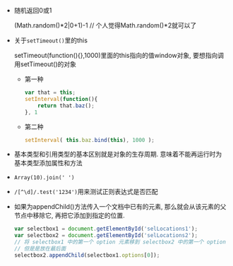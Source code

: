 - 随机返回0或1

  	(Math.random()*2|0+1)-1
  	// 个人觉得Math.random()*2就可以了


- 关于`setTimeout()`里的this

  setTimeout(function(){},1000)里面的this指向的值window对象, 要想指向调用setTimeout()的对象

  - 第一种

    ```javascript
    var that = this;
    setInterval(function(){
        return that.baz();
    }, 1
    ```

  - 第二种

    ```javascript
    setInterval( this.baz.bind(this), 1000 );
    ```




- 基本类型和引用类型的基本区别就是对象的生存周期. 意味着不能再运行时为基本类型添加属性和方法


- `Array(10).join(' ')`

- `/[^\d]/.test('1234')`用来测试正则表达式是否匹配

- 如果为appendChild()方法传入一个文档中已有的元素, 那么就会从该元素的父节点中移除它, 再把它添加到指定的位置. 

  ```javascript
  var selectbox1 = document.getElementById('selLocations1');
  var selectbox2 = document.getElementById('selLocations2');
  // 将 selectbox1 中的第一个 option 元素移到 selectbox2 中的第一个 option 元素
  // 但是是放在最后面
  selectbox2.appendChild(selectbox1.options[0]);
  ```


